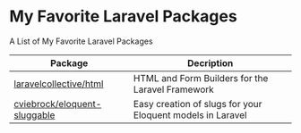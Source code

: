 # My Favorite Laravel Packages
A List of My Favorite Laravel Packages

| Package | Decription |
|-|-|
|[laravelcollective/html](https://packagist.org/packages/laravelcollective/html)|HTML and Form Builders for the Laravel Framework|
|[cviebrock/eloquent-sluggable](https://packagist.org/packages/cviebrock/eloquent-sluggable)|Easy creation of slugs for your Eloquent models in Laravel|

